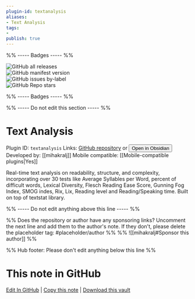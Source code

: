 ```yaml
---
plugin-id: textanalysis
aliases:
- Text Analysis
tags: 
- 
publish: true
---
```


%% ----- Badges ----- %%

![GitHub all releases](https://img.shields.io/github/downloads/mihakralj/obsidian-textanalysis/total?color=573E7A&logo=github&style=for-the-badge)   
![GitHub manifest version](https://img.shields.io/github/manifest-json/v/mihakralj/obsidian-textanalysis?color=573E7A&logo=github&style=for-the-badge)   
![GitHub issues by-label](https://img.shields.io/github/issues/mihakralj/obsidian-textanalysis/help%20wanted?color=573E7A&logo=github&style=for-the-badge)   
![GitHub Repo stars](https://img.shields.io/github/stars/mihakralj/obsidian-textanalysis?color=573E7A&logo=github&style=for-the-badge)

%% ----- Badges ----- %%

%% ----- Do not edit this section ----- %%

# Text Analysis

Plugin ID: `textanalysis`
Links: [GitHub repository](https://github.com/mihakralj/obsidian-textanalysis) or [<button id=HH>Open in Obsidian</button>](obsidian://show-plugin?id=textanalysis)
Developed by: [[mihakralj]]
Mobile compatible: [[Mobile-compatible plugins|Yes]]

Real-time text analysis on readability, structure, and complexity, incorporating over 30 tests like Average Syllables per Word, percent of difficult words, Lexical Diversity, Flesch Reading Ease Score, Gunning Fog Index, SMOG indes, Rix, Lix, Reading level and Reading/Speaking time. Built on top of textstat library. 

%% ----- Do not edit anything above this line ----- %% 

%% Does the repository or author have any sponsoring links? Uncomment the next line and add them to the author's note. If they don't, please delete the placeholder tag: #placeholder/author %%
%% ![[mihakralj#Sponsor this author]] %%

%% Hub footer: Please don't edit anything below this line %%

# This note in GitHub

<span class="git-footer">[Edit In GitHub](https://github.dev/obsidian-community/obsidian-hub/blob/main/02%20-%20Community%20Expansions/02.05%20All%20Community%20Expansions/Plugins/textanalysis.md "git-hub-edit-note") | [Copy this note](https://raw.githubusercontent.com/obsidian-community/obsidian-hub/main/02%20-%20Community%20Expansions/02.05%20All%20Community%20Expansions/Plugins/textanalysis.md "git-hub-copy-note") | [Download this vault](https://github.com/obsidian-community/obsidian-hub/archive/refs/heads/main.zip "git-hub-download-vault") </span>
